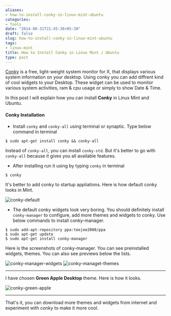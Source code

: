 ```yaml
---
aliases:
- how-to-install-conky-in-linux-mint-ubuntu
categories:
- Tools
date: "2014-08-31T21:45:36+05:30"
draft: false
slug: how-to-install-conky-in-linux-mint-ubuntu
tags:
- linux-mint
title: How to Install Conky in Linux Mint / Ubuntu
type: post
---
```

[Conky](http://conky.sourceforge.net/) is a free, light-weight system monitor for X, that displays various system information on your desktop. Using conky you can add diffrent kind of cool widgets to your Desktop. These widget can be used to monitor various system activities, ram & cpu usage or simply to show Date & Time.

In this post I will explain how you can install **Conky** in Linux Mint and Ubuntu.


#### Conky Installation
-  Install `conky` and `conky-all` using terminal or synaptic. Type below command in terminal

```
$ sudo apt-get install conky && conky-all
```

Instead of `conky-all`, you can install `conky-std`. But it's better to go with `conky-all` because it gives you all available features.


- After installing run it using by typing `conky` in terminal
```
$ conky
```
It's better to add conky to startup appliations. Here is how default conky looks in Mint.

<img src="http://i1370.photobucket.com/albums/ag256/kushdilip/Screenshotfrom2014-08-31152119_zpsc880a021.png" alt="conky-default" />


-  The default conky widgets look very boring. You should definitely install `conky-manager` to configure, add more themes and widgets to conky. Use below commands to install conky-manager.
```
$ sudo add-apt-repository ppa:teejee2008/ppa
$ sudo apt-get update
$ sudo apt-get install conky-manager
```

Here is the screenshots of conky-manager. You can see preinstalled widgets, themes. You can also see previews below the lists.

<img src="http://i1370.photobucket.com/albums/ag256/kushdilip/Screenshotfrom2014-08-31213903_zps8c819e42.png" alt="conky-manager-widgets" />

<img src="http://i1370.photobucket.com/albums/ag256/kushdilip/Screenshotfrom2014-08-31213909_zps72df3158.png" alt="conky-managet-themes" />

---
I have chosen **Green Apple Desktop** theme. Here is how it looks.

<img src="http://i1370.photobucket.com/albums/ag256/kushdilip/Screenshotfrom2014-08-31212031_zps01f2e4bf.png" alt="conky-green-apple" />

---
That's it, you can download more themes and widgets from internet and experiment with conky to make it more cool.
